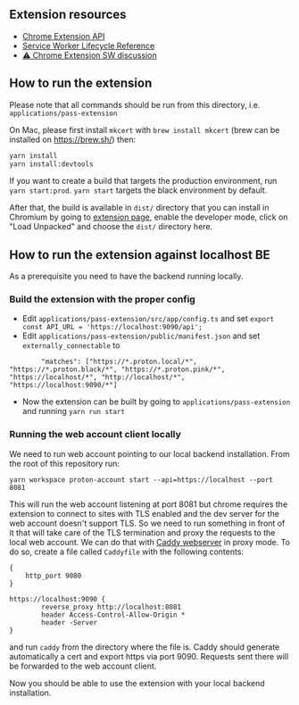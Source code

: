 ## Extension resources

-   [Chrome Extension API](https://developer.chrome.com/docs/extensions/reference/runtime/)
-   [Service Worker Lifecycle Reference](https://developer.chrome.com/docs/workbox/service-worker-lifecycle/)
-   [⚠️ Chrome Extension SW discussion](https://stackoverflow.com/questions/66618136/persistent-service-worker-in-chrome-extension/66618269#66618269)

## How to run the extension

Please note that all commands should be run from this directory, i.e. `applications/pass-extension`

On Mac, please first install `mkcert` with `brew install mkcert` (brew can be installed on https://brew.sh/) then:

```bash
yarn install
yarn install:devtools
```

If you want to create a build that targets the production environment, run `yarn start:prod`. `yarn start` targets the black environment by default.

After that, the build is available in `dist/` directory that you can install in Chromium by going to [extension page](chrome://extensions/), enable the developer mode, click on "Load Unpacked" and choose the `dist/` directory here.

## How to run the extension against localhost BE

As a prerequisite you need to have the backend running locally.

### Build the extension with the proper config

-   Edit `applications/pass-extension/src/app/config.ts` and set `export const API_URL = 'https://localhost:9090/api';`
-   Edit `applications/pass-extension/public/manifest.json` and set `externally_connectable` to

```
        "matches": ["https://*.proton.local/*", "https://*.proton.black/*", "https://*.proton.pink/*", "https://localhost/*", "http://localhost/*", "https://localhost:9090/*"]
```

-   Now the extension can be built by going to `applications/pass-extension` and running `yarn run start`

### Running the web account client locally

We need to run web account pointing to our local backend installation. From the root of this repository run:

```
yarn workspace proton-account start --api=https://localhost --port 8081
```

This will run the web account listening at port 8081 but chrome requires the extension to connect to sites with TLS enabled and the dev server for the web account doesn't support TLS. So we need to run something in front of it that will take care of the TLS termination and proxy the requests to the local web account. We can do that with [Caddy webserver](https://caddyserver.com/) in proxy mode. To do so, create a file called `Caddyfile` with the following contents:

```
{
	http_port 9080
}

https://localhost:9090 {
		reverse_proxy http://localhost:8081
		header Access-Control-Allow-Origin *
		header -Server
}
```

and run `caddy` from the directory where the file is. Caddy should generate automatically a cert and export https via port 9090. Requests sent there will be forwarded to the web account client.

Now you should be able to use the extension with your local backend installation.
